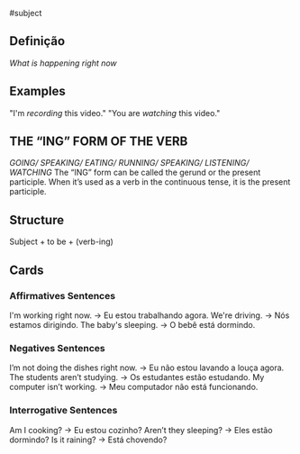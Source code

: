 #subject 
## Definição
*What is happening right now*
## Examples
"I'm *recording* this video."
"You are *watching* this video."

## THE “ING” FORM OF THE VERB 
*GOING/ SPEAKING/ EATING/ RUNNING/ SPEAKING/ LISTENING/ WATCHING* 
The “ING” form can be called the gerund or the present participle. 
When it’s used as a verb in the continuous tense, it is the present participle.
## Structure
Subject + to be + (verb-ing)

## Cards
### Affirmatives Sentences
I'm working right now.  -> Eu estou trabalhando agora. 
We're driving.          -> Nós estamos dirigindo.
The baby's sleeping.    -> O bebê está dormindo.
### Negatives Sentences
I’m not doing the dishes right now. -> Eu não estou lavando a louça agora.
The students aren’t studying.       -> Os estudantes estão estudando.
My computer isn’t working.          -> Meu computador não está funcionando. 

### Interrogative Sentences
Am I cooking?          -> Eu estou cozinho?
Aren’t they sleeping?  -> Eles estão dormindo?
Is it raining?         -> Está chovendo?

